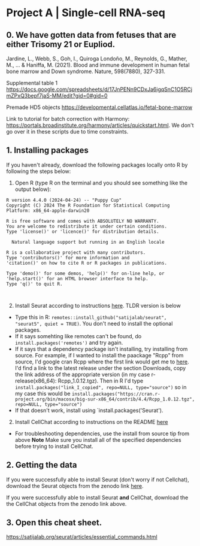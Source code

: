 # Project A | Single-cell RNA-seq

## 0. We have gotten data from fetuses that are either Trisomy 21 or Eupliod. 

Jardine, L., Webb, S., Goh, I., Quiroga Londoño, M., Reynolds, G., Mather, M., ... & Haniffa, M. (2021). Blood and immune development in human fetal bone marrow and Down syndrome. Nature, 598(7880), 327-331.

Supplemental table 1
https://docs.google.com/spreadsheets/d/17JnPENn9CDxJa6igqSnC1O5RCjmZPxQ3bepf7jaS-MM/edit?gid=0#gid=0

Premade HD5 objects
https://developmental.cellatlas.io/fetal-bone-marrow

Link to tutorial for batch correction with Harmony: https://portals.broadinstitute.org/harmony/articles/quickstart.html. We don't go over it in these scripts due to time constraints.

## 1. Installing packages
If you haven't already, download the following packages locally onto R by following the steps below:

1. Open R (type R on the terminal and you should see something like the output below):
```
R version 4.4.0 (2024-04-24) -- "Puppy Cup"
Copyright (C) 2024 The R Foundation for Statistical Computing
Platform: x86_64-apple-darwin20

R is free software and comes with ABSOLUTELY NO WARRANTY.
You are welcome to redistribute it under certain conditions.
Type 'license()' or 'licence()' for distribution details.

  Natural language support but running in an English locale

R is a collaborative project with many contributors.
Type 'contributors()' for more information and
'citation()' on how to cite R or R packages in publications.

Type 'demo()' for some demos, 'help()' for on-line help, or
'help.start()' for an HTML browser interface to help.
Type 'q()' to quit R.



```

2. Install Seurat according to instructions [here](https://satijalab.org/seurat/articles/install.html). TLDR version is below
*  Type this in R: `remotes::install_github("satijalab/seurat", "seurat5", quiet = TRUE)`. You don't need to install the optional packages. 
* If it says somehting like remotes can't be found, do `install.packages('remotes')` and try again. 
* If it says that a dependency package isn't installing, try installing from source. For example, if I wanted to install the paackage "Rcpp" from source, I'd google cran Rcpp where the first link would get me to [here](https://cran.r-project.org/web/packages/Rcpp/index.html). I'd find a link to the latest release under the section Downloads, copy the link address of the appropriate version (in my case r-release(x86_64): Rcpp_1.0.12.tgz). Then in R I'd type `install.packages("link_I_copied", repo=NULL, type="source")` so in my case this would be `install.packages("https://cran.r-project.org/bin/macosx/big-sur-x86_64/contrib/4.4/Rcpp_1.0.12.tgz", repo=NULL, type="source")`
* If that doesn't work, install using `install.packages('Seurat').

2. Install CellChat according to instructions on the README [here](https://github.com/jinworks/CellChat)
* For troubleshooting dependencies, use the install from source tip from above
**Note** Make sure you install all of the specified dependencies before trying to install CellChat. 

## 2. Getting the data
If you were successfully able to install Seurat (don't worry if not Cellchat), download the Seurat objects from the zenodo link [here](https://zenodo.org/records/12725642).

If you were successfully able to install Seurat **and** CellChat, download the the CellChat objects from the zenodo link above. 

## 3. Open this cheat sheet.
   https://satijalab.org/seurat/articles/essential_commands.html
